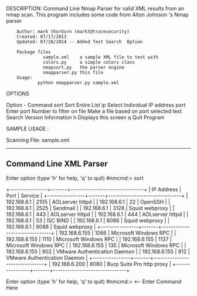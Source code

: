 DESCRIPTION:
Command Line Nmap Parser for valid XML results from an nmap scan.
This program includes some code from Alton Johnson 's Nmap parser

        Author: mark thorburn (markt@tracesecurity)
        Created: 07/17/2013
        Updated: 07/28/2014 -- Added Text Search  Option

        Package files
                  sample.xml    a sample XML file to test with
                  colors.py     a simple colors class
                  nmapsort.py   the parser engine
                  nmapparser.py this file
        Usage:
                python nmapparser.py sample.xml

OPTIONS 

 Option - Command 
   sort			 Sort Entire List 
   ip <ip address>	 Select Individual IP address
   port <port Number>	 Enter port Number to filter on
   file			 Make a file based on port selected
   text			 Search Version Information 
   h			 Displays this screen
   q			 Quit Program

SAMPLE USAGE :

Scanning File:  sample.xml

 ------------------------------------------------------------------------
  Command Line XML Parser 
 ------------------------------------------------------------------------
 
Enter option (type 'h' for help, 'q' to quit)
#nmcmd:> sort

 +----------------+-------+-------------------------------+
 | IP Address     | Port  | Service                       |
 +----------------+-------+-------------------------------+
 | 192.168.6.1    | 2105  | AOLserver httpd               |
 | 192.168.6.1    | 22    | OpenSSH                       |
 | 192.168.6.1    | 2525  | Sendmail                      |
 | 192.168.6.1    | 3128  | Squid webproxy                |
 | 192.168.6.1    | 443   | AOLserver httpd               |
 | 192.168.6.1    | 444   | AOLserver httpd               |
 | 192.168.6.1    | 53    | ISC BIND                      |
 | 192.168.6.1    | 8086  | Squid webproxy                |
 | 192.168.6.1    | 8088  | Squid webproxy                |
 +----------------+-------+-------------------------------+
 | 192.168.6.155  | 1066  | Microsoft Windows RPC         |
 | 192.168.6.155  | 1110  | Microsoft Windows RPC         |
 | 192.168.6.155  | 1137  | Microsoft Windows RPC         |
 | 192.168.6.155  | 135   | Microsoft Windows RPC         |
 | 192.168.6.155  | 902   | VMware Authentication Daemon  |
 | 192.168.6.155  | 912   | VMware Authentication Daemon  |
 +----------------+-------+-------------------------------+
 | 192.168.6.200  | 8080  | Burp Suite Pro http proxy     |
 +----------------+-------+-------------------------------+

Enter option (type 'h' for help, 'q' to quit)
#nmcmd:>      <-- Enter Command Here  

